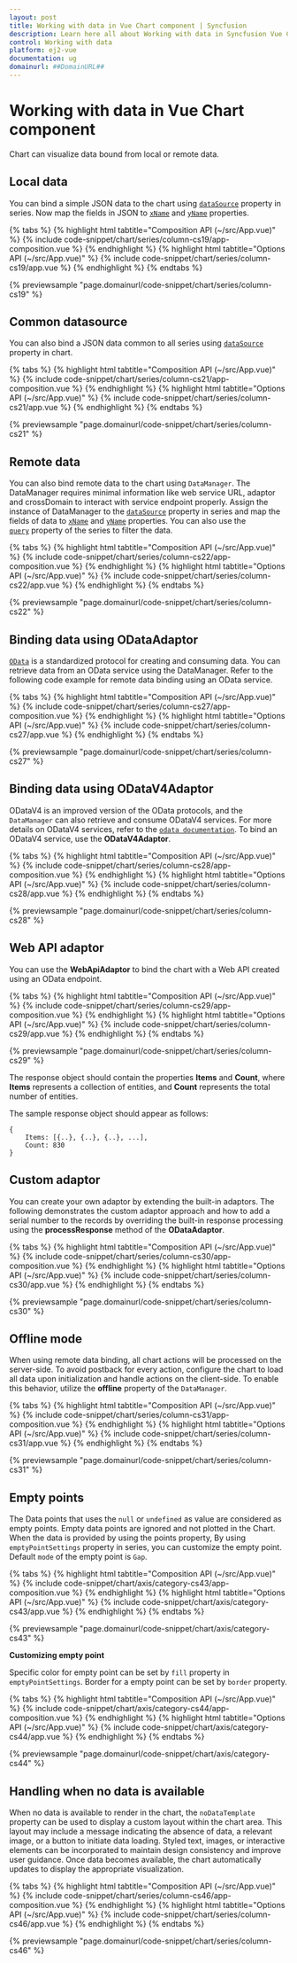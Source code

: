 ```yaml
---
layout: post
title: Working with data in Vue Chart component | Syncfusion
description: Learn here all about Working with data in Syncfusion Vue Chart component of Syncfusion Essential JS 2 and more.
control: Working with data 
platform: ej2-vue
documentation: ug
domainurl: ##DomainURL##
---
```


# Working with data in Vue Chart component

Chart can visualize data bound from local or remote data.

## Local data

You can bind a simple JSON data to the chart using [`dataSource`](https://ej2.syncfusion.com/vue/documentation/api/chart/series/#datasource) property in series. Now map the fields in JSON to [`xName`](https://ej2.syncfusion.com/vue/documentation/api/chart/series/#xname) and [`yName`](https://ej2.syncfusion.com/vue/documentation/api/chart/series/#yname) properties.

{% tabs %}
{% highlight html tabtitle="Composition API (~/src/App.vue)" %}
{% include code-snippet/chart/series/column-cs19/app-composition.vue %}
{% endhighlight %}
{% highlight html tabtitle="Options API (~/src/App.vue)" %}
{% include code-snippet/chart/series/column-cs19/app.vue %}
{% endhighlight %}
{% endtabs %}
        
{% previewsample "page.domainurl/code-snippet/chart/series/column-cs19" %}

## Common datasource

You can also bind a JSON data common to all series using [`dataSource`](https://ej2.syncfusion.com/vue/documentation/api/chart/series/#datasource) property in chart.

{% tabs %}
{% highlight html tabtitle="Composition API (~/src/App.vue)" %}
{% include code-snippet/chart/series/column-cs21/app-composition.vue %}
{% endhighlight %}
{% highlight html tabtitle="Options API (~/src/App.vue)" %}
{% include code-snippet/chart/series/column-cs21/app.vue %}
{% endhighlight %}
{% endtabs %}
        
{% previewsample "page.domainurl/code-snippet/chart/series/column-cs21" %}

## Remote data

You can also bind remote data to the chart using `DataManager`. The DataManager requires minimal information
like web service URL, adaptor and crossDomain to interact with service endpoint properly. Assign the instance
of DataManager to the [`dataSource`](https://ej2.syncfusion.com/vue/documentation/api/chart/series/#datasource) property in series and map the fields of data to [`xName`](https://ej2.syncfusion.com/vue/documentation/api/chart/series/#xname) and [`yName`](https://ej2.syncfusion.com/vue/documentation/api/chart/series/#yname) properties. You can also use the [`query`](https://ej2.syncfusion.com/vue/documentation/api/chart/series/#query) property of the series to filter the data.

{% tabs %}
{% highlight html tabtitle="Composition API (~/src/App.vue)" %}
{% include code-snippet/chart/series/column-cs22/app-composition.vue %}
{% endhighlight %}
{% highlight html tabtitle="Options API (~/src/App.vue)" %}
{% include code-snippet/chart/series/column-cs22/app.vue %}
{% endhighlight %}
{% endtabs %}
        
{% previewsample "page.domainurl/code-snippet/chart/series/column-cs22" %}

## Binding data using ODataAdaptor

[`OData`](http://www.odata.org/documentation/odata-version-3-0/) is a standardized protocol for creating and consuming data. You can retrieve data from an OData service using the DataManager. Refer to the following code example for remote data binding using an OData service.

{% tabs %}
{% highlight html tabtitle="Composition API (~/src/App.vue)" %}
{% include code-snippet/chart/series/column-cs27/app-composition.vue %}
{% endhighlight %}
{% highlight html tabtitle="Options API (~/src/App.vue)" %}
{% include code-snippet/chart/series/column-cs27/app.vue %}
{% endhighlight %}
{% endtabs %}
        
{% previewsample "page.domainurl/code-snippet/chart/series/column-cs27" %}

## Binding data using ODataV4Adaptor

ODataV4 is an improved version of the OData protocols, and the `DataManager` can also retrieve and consume ODataV4 services. For more details on ODataV4 services, refer to the [`odata documentation`](http://docs.oasis-open.org/odata/odata/v4.0/errata03/os/complete/part1-protocol/odata-v4.0-errata03-os-part1-protocol-complete.html#_Toc453752197). To bind an ODataV4 service, use the **ODataV4Adaptor**.

{% tabs %}
{% highlight html tabtitle="Composition API (~/src/App.vue)" %}
{% include code-snippet/chart/series/column-cs28/app-composition.vue %}
{% endhighlight %}
{% highlight html tabtitle="Options API (~/src/App.vue)" %}
{% include code-snippet/chart/series/column-cs28/app.vue %}
{% endhighlight %}
{% endtabs %}
        
{% previewsample "page.domainurl/code-snippet/chart/series/column-cs28" %}

## Web API adaptor

You can use the **WebApiAdaptor** to bind the chart with a Web API created using an OData endpoint.

{% tabs %}
{% highlight html tabtitle="Composition API (~/src/App.vue)" %}
{% include code-snippet/chart/series/column-cs29/app-composition.vue %}
{% endhighlight %}
{% highlight html tabtitle="Options API (~/src/App.vue)" %}
{% include code-snippet/chart/series/column-cs29/app.vue %}
{% endhighlight %}
{% endtabs %}
        
{% previewsample "page.domainurl/code-snippet/chart/series/column-cs29" %}

The response object should contain the properties **Items** and **Count**, where **Items** represents a collection of entities, and **Count** represents the total number of entities.

The sample response object should appear as follows:

```
{
    Items: [{..}, {..}, {..}, ...],
    Count: 830
}
```

## Custom adaptor

You can create your own adaptor by extending the built-in adaptors. The following demonstrates the custom adaptor approach and how to add a serial number to the records by overriding the built-in response processing using the **processResponse** method of the **ODataAdaptor**.

{% tabs %}
{% highlight html tabtitle="Composition API (~/src/App.vue)" %}
{% include code-snippet/chart/series/column-cs30/app-composition.vue %}
{% endhighlight %}
{% highlight html tabtitle="Options API (~/src/App.vue)" %}
{% include code-snippet/chart/series/column-cs30/app.vue %}
{% endhighlight %}
{% endtabs %}
        
{% previewsample "page.domainurl/code-snippet/chart/series/column-cs30" %}

## Offline mode

When using remote data binding, all chart actions will be processed on the server-side. To avoid postback for every action, configure the chart to load all data upon initialization and handle actions on the client-side. To enable this behavior, utilize the **offline** property of the `DataManager`.

{% tabs %}
{% highlight html tabtitle="Composition API (~/src/App.vue)" %}
{% include code-snippet/chart/series/column-cs31/app-composition.vue %}
{% endhighlight %}
{% highlight html tabtitle="Options API (~/src/App.vue)" %}
{% include code-snippet/chart/series/column-cs31/app.vue %}
{% endhighlight %}
{% endtabs %}
        
{% previewsample "page.domainurl/code-snippet/chart/series/column-cs31" %}

## Empty points

The Data points that uses the `null` or `undefined` as value are considered as empty points. Empty data points are ignored and not plotted in the Chart. When the data is provided by using the points property, By using `emptyPointSettings` property in series, you can customize the empty point. Default `mode` of the empty point is `Gap`.

{% tabs %}
{% highlight html tabtitle="Composition API (~/src/App.vue)" %}
{% include code-snippet/chart/axis/category-cs43/app-composition.vue %}
{% endhighlight %}
{% highlight html tabtitle="Options API (~/src/App.vue)" %}
{% include code-snippet/chart/axis/category-cs43/app.vue %}
{% endhighlight %}
{% endtabs %}
        
{% previewsample "page.domainurl/code-snippet/chart/axis/category-cs43" %}

**Customizing empty point**

Specific color for empty point can be set by `fill` property in `emptyPointSettings`. Border for a empty point can be set by `border` property.

{% tabs %}
{% highlight html tabtitle="Composition API (~/src/App.vue)" %}
{% include code-snippet/chart/axis/category-cs44/app-composition.vue %}
{% endhighlight %}
{% highlight html tabtitle="Options API (~/src/App.vue)" %}
{% include code-snippet/chart/axis/category-cs44/app.vue %}
{% endhighlight %}
{% endtabs %}
        
{% previewsample "page.domainurl/code-snippet/chart/axis/category-cs44" %}

## Handling when no data is available

When no data is available to render in the chart, the `noDataTemplate` property can be used to display a custom layout within the chart area. This layout may include a message indicating the absence of data, a relevant image, or a button to initiate data loading. Styled text, images, or interactive elements can be incorporated to maintain design consistency and improve user guidance. Once data becomes available, the chart automatically updates to display the appropriate visualization.

{% tabs %}
{% highlight html tabtitle="Composition API (~/src/App.vue)" %}
{% include code-snippet/chart/series/column-cs46/app-composition.vue %}
{% endhighlight %}
{% highlight html tabtitle="Options API (~/src/App.vue)" %}
{% include code-snippet/chart/series/column-cs46/app.vue %}
{% endhighlight %}
{% endtabs %}
        
{% previewsample "page.domainurl/code-snippet/chart/series/column-cs46" %}